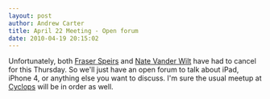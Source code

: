 ```yaml
--- 
layout: post
author: Andrew Carter
title: April 22 Meeting - Open forum
date: 2010-04-19 20:15:02
---
```


Unfortunately, both [Fraser Speirs](http://twitter.com/fraserspeirs) and [Nate Vander Wilt](http://twitter.com/natevw) have had to cancel for this Thursday. So we'll just have an open forum to talk about iPad, iPhone 4, or anything else you want to discuss. I'm sure the usual meetup at [Cyclops](http://maps.google.com/places/us/wa/seattle/1st-ave/2421/-cyclops?gl=us) will be in order as well.

